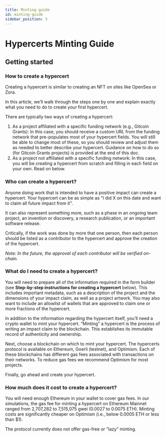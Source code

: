 ```yaml
---
title: Minting guide
id: minting-guide
sidebar_position: 3
---
```


# Hypercerts Minting Guide

## Getting started

### How to create a hypercert

Creating a hypercert is similar to creating an NFT on sites like OpenSea or Zora.

In this article, we’ll walk through the steps one by one and explain exactly what you need to do to create your first hypercert.

There are typically two ways of creating a hypercert:
1. As a project affiliated with a specific funding network (e.g., Gitcoin Grants): In this case, you should receive a custom URL from the funding network that pre-populates most of your hypercert fields. You will still be able to change most of these, so you should review and adjust them as needed to better describe your hypercert. Guidance on how to do so (for Gitcoin Grants projects) is provided at the end of this doc.
2. As a project not affiliated with a specific funding network: In this case, you will be creating a hypercert from scratch and filling in each field on your own. Read on below.

### Who can create a hypercert?

Anyone doing work that is intended to have a positive impact can create a hypercert. Your hypercert can be as simple as "I did X on this date and want to claim all future impact from it".

It can also represent something more, such as a phase in an ongoing team project, an invention or discovery, a research publication, or an important software release.

Critically, if the work was done by more that one person, then each person should be listed as a contributor to the hypercert and approve the creation of the hypercert.

*Note: In the future, the approval of each contributor will be verified on-chain.*

### What do I need to create a hypercert?

You will need to prepare all of the information required in the form builder (see **Step-by-step instructions for creating a hypercert** below). This includes important metadata, such as a description of the project and the dimensions of your impact claim, as well as a project artwork. You may also want to include an allowlist of wallets that are approved to claim one or more fractions of the hypercert.

In addition to the information regarding the hypercert itself, you’ll need a crypto wallet to mint your hypercert. “Minting” a hypercert is the process of writing an impact claim to the blockchain. This establishes its immutable record of authenticity and ownership.

Next, choose a blockchain on which to mint your hypercert. The hypercerts protocol is available on Ethereum, Goerli (testnet), and Optimism. Each of these blockchains has different gas fees associated with transactions on their networks. To reduce gas fees we recommend Optimism for most projects.

Finally, go ahead and create your hypercert.

### How much does it cost to create a hypercert?

You will need enough Ethereum in your wallet to cover gas fees. In our simulations, the gas fee for minting a hypercert on Ethereum Mainnet ranged from 2,707,282 to 7,515,075 gwei (0.0027 to 0.0075 ETH). Minting costs are significantly cheaper on Optimism (i.e., below 0.0005 ETH or less than $1).

The protocol currently does not offer gas-free or "lazy" minting.
